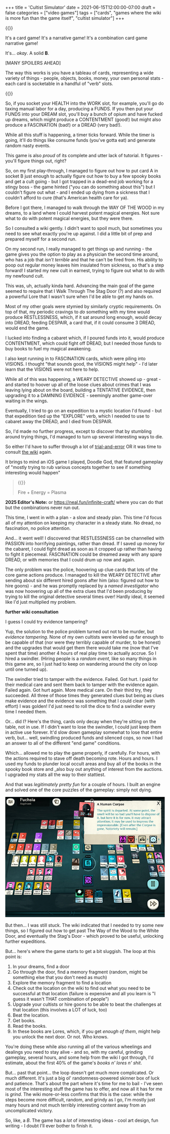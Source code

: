 +++
title = 'Cultist Simulator'
date = 2021-06-15T12:00:00-07:00
draft = false
categories = ["video games"]
tags = ["cards", "games where the wiki is more fun than the game itself", "cultist simulator"]
+++

{{<imgwebp src="bafta.png">}}

It's a card game! It's a narrative game! It's a combination card game narrative game!

<!--more-->

It's... _okay_. A solid **B**.

[MANY SPOILERS AHEAD]

The way this works is you have a tableau of cards, representing a wide variety of things - people, objects, books, money, your own personal stats - each card is socketable in a handful of "verb" slots.


{{<imgwebp src="cards.png">}}

So, if you socket your HEALTH into the WORK slot, for example, you'll go do taxing manual labor for a day, producing a FUNDS. If you then put your FUNDS into your DREAM slot, you'll buy a bunch of opium and have fucked up dreams, which might produce a CONTENTMENT (good!) but might also produce a FASCINATION (bad!) or a DREAD (very bad!).

While all this stuff is happening, a timer ticks forward. While the timer is going, it'll do things like consume funds (you've gotta eat) and generate random nasty events.

This game is also _proud_ of its complete and utter lack of tutorial. It figures - you'll figure things out, right?

So, on my first play-through, I managed to figure out how to put card A in socket B just enough to actually figure out how to buy a few spooky books and get a cult going - but I got trapped in a dead-end job working for a stingy boss - the game hinted ("you can do something about this") but I couldn't figure out what - and I ended up dying from a sickness that I couldn't afford to cure (that's American health care for ya).

Before I got there, I managed to walk through the WAY OF THE WOOD in my dreams, to a land where I could harvest potent magical energies. Not sure what to do with potent magical energies, but they were there.

So I consulted a wiki gently.  I didn't want to spoil much, but sometimes you need to see what exactly you're up against. I did a little bit of prep and prepared myself for a second run.

On my second run, I really managed to get things up and running - the game gives you the option to play as a physician the second time around, who has a job that _isn't terrible_ and that he can't be fired from. His ability to poop out regular money leaves him insulated from sickness, so that's a step forward! I started my new cult in earnest, trying to figure out what to do with my newfound cult.

This was, uh, actually kinda hard. Advancing the main goal of the game seemed to require that I Walk Through The Stag Door (?) and also required a powerful Lore that I wasn't sure when I'd be able to get my hands on.

Most of my other goals were stymied by similarly cryptic requirements. On top of that, my periodic cravings to _do_ something with my time would produce RESTLESSNESS, which, if it sat around long enough, would decay into DREAD, feeding DESPAIR, a card that, if it could consume 3 DREAD, would end the game.

I lucked into finding a cabaret which, if I poured funds into it, would produce CONTENTMENT, which could fight off DREAD, but I needed those funds to buy books to fuel my magical awakening.

I also kept running in to FASCINATION cards, which were piling into VISIONS. I thought "that sounds good, the VISIONS might help" - I'd later learn that the VISIONS were not here to help.

While all of this was happening, a WEARY DETECTIVE showed up - great - and started to hoover up all of the loose clues about crimes that I was leaving lying about on the board, building a TENTATIVE EVIDENCE, then upgrading it to a DAMNING EVIDENCE - seemingly another game-over waiting in the wings.

Eventually, I tried to go on an expedition to a mystic location I'd found - but that expedition tied up the "EXPLORE" verb, which I needed to use to cabaret away the DREAD, and I died from DESPAIR.

So, I'd made no further progress, except to discover that by stumbling around trying things, I'd managed to turn up several interesting ways to die.

So either I'd have to suffer through a lot of [trial-and-error](https://tvtropes.org/pmwiki/pmwiki.php/Main/TrialAndErrorGameplay)
OR it was time to consult
[the wiki](https://tvtropes.org/pmwiki/pmwiki.php/Main/GuideDangIt)
again.

It brings to mind an iOS game I played, Doodle God, that featured gameplay of "mostly trying to rub various concepts together to see if something interesting would happen"

> {{<imgwebp src="doodlegod.png">}}
>
> Fire + Energy = Plasma

**2025 Editor's Note:** or https://neal.fun/infinite-craft/ where you can do that but the combinations never run out.

This time, I went in with a plan - a slow and steady plan. This time I'd focus all of my attention on keeping my character in a steady state. No dread, no fascination, no police attention.

And... it went well! I discovered that RESTLESSNESS can be channelled with PASSION into horrifying paintings, rather than dread. If I saved up money for the cabaret, I could fight dread as soon as it cropped up rather than having to fight it piecemeal. FASCINATION could be dreamed away with any spare DREAD, or with memories that I could drum up now and again.

The only problem was the police, hoovering up clue cards that lots of the core game actions produce. I managed to kill the WEARY DETECTIVE after sending about six different hired goons after him (also: figured out how to hire goons) - and he was promptly replaced by a _named investigator_ who was now hoovering up all of the extra clues that I'd been producing by trying to kill the original detective several times over! Hardly ideal, it seemed like I'd just multiplied my problem.

**further wiki consultation**

I guess I could try evidence tampering?

Yup, the solution to the police problem turned out not to be murder, but _evidence tampering_. None of my own cultists were leveled up far enough to be capable of that (nor were they terribly capable of murder, to be honest) and the upgrades that would get them there would take me (now that I've spent that time) another 4 hours of real play time to actually accrue.  So I hired a swindler. (Hiring people is a _random event_, like so many things in this game are, so I just had to keep on wandering around the city on loop until one turned up).

The swindler tried to tamper with the evidence. Failed. Got hurt. I paid for their medical care and sent them back to tamper with the evidence again. Failed again. Got hurt again. More medical care. On their third try, they succeeded. All three of those times they generated clues but being as clues make evidence and the evidence was something that I could clear (with effort) I was golden! I'd just need to roll the dice to find a swindler every time I needed them.

Or... did I? Here's the thing, cards only decay when they're sitting on the table, not in use. If I didn't want to lose the swindler, I could just keep them in active use forever. It'd slow down gameplay somewhat to lose that entire verb, but... well, swindling produced funds and silenced cops, so now I had an answer to all of the different "end game" conditions.

Which... allowed me to play the game properly, if carefully. For hours, with the actions required to stave off death becoming rote. Hours and hours. I used my funds to plunder local occult areas and buy all of the books in the spooky book store and _also buy out anything of interest from the auctions. I upgraded my stats all the way to their stattiest.

And that was _legitimately pretty fun_ for a couple of hours. I built an engine and solved one of the core puzzles of the gameplay: simply not dying.

![](./corpse.png)

But then... I was still stuck. The wiki indicated that I needed to try some new things, so I figured out how to get past The Way of the Wood to the White Door, and eventually the Stag's Door - which proved to be useful, unlocking further expeditions.

But... here's where the game starts to get a bit sluggish. The loop at this point is:
1. In your dreams, find a door
2. Go through the door, find a memory fragment (random, might be something else that you don't need as much)
3. Explore the memory fragment to find a location
4. Check out the location on the wiki to find out what you need to be successful at that location (failure is expensive and all you learn is "I guess it wasn't THAT combination of people")
5. Upgrade your cultists or hire goons to be able to beat the challenges at that location (this involves a LOT of luck, too)
6. Beat the location.
7. Get books.
8. Read the books.
9. In these books are Lores, which, if you get _enough of them_, might help you unlock the next door. Or not. Who knows.

You're doing these while also running all of the various wheelings and dealings you need to stay alive - and so, with my careful, grinding gameplay, several hours, and some help from the wiki I got through, I'd estimate, about the first 40% of the game's _books n' lores n' shit_.

But... past that point... the loop doesn't get much more complicated. Or much different. It's just a big ol' randomness-powered skinner box of luck and patience. That's about the part where it's time for me to bail - I've seen most of the interesting stuff the game has to offer, and now all it has for me is _grind_. The wiki more-or-less confirms that this is the case: while the steps become more difficult, random, and grindy as I go, I'm mostly just many hours and not much terribly interesting content away from an uncomplicated victory.

So, like, a _B_. The game has a _lot_ of interesting ideas - cool art design, fun writing - I doubt I'll ever bother to finish it.